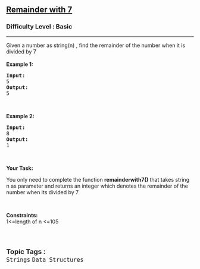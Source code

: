 <h2><a href="https://practice.geeksforgeeks.org/problems/remainder-with-7/1?page=1&sprint=082abb8944f4237e76d412eabe88539b&sortBy=submissions">Remainder with 7</a></h2><h3>Difficulty Level : Basic</h3><hr><div class="problems_problem_content__Xm_eO"><p>Given a number as&nbsp;string(n) , find the remainder of the number when it is divided by 7<br>
<br>
<strong>Example 1:</strong></p>

<pre><strong>Input:</strong>
5
<strong>Output:</strong>
5</pre>

<p>&nbsp;</p>

<p><strong>Example 2:</strong></p>

<pre><strong>Input:</strong>
8
<strong>Output:</strong>
1
</pre>

<p>&nbsp;</p>

<p><strong>Your Task: </strong></p>

<p>You only need to complete the function <strong>remainderwith7()</strong> that takes string n as parameter and returns an integer which denotes&nbsp;the remainder of the number when its divided by 7</p>

<p>&nbsp;</p>

<p><strong>Constraints:</strong><br>
1&lt;=length of n &lt;=105<br>
&nbsp;</p>
</div><br><p><span style=font-size:18px><strong>Topic Tags : </strong><br><code>Strings</code>&nbsp;<code>Data Structures</code>&nbsp;